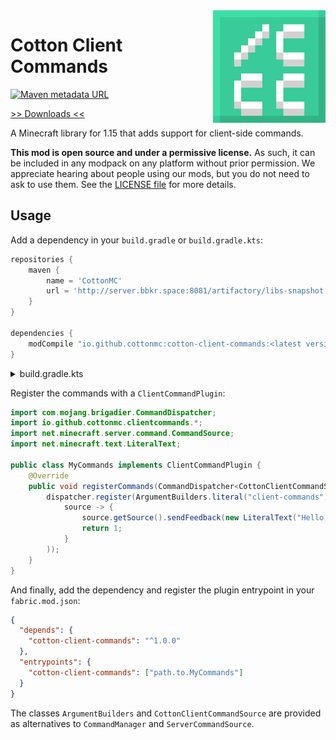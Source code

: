 <img src="icon.png" align="right" width="180px"/>

# Cotton Client Commands

[![Maven metadata URL](https://img.shields.io/maven-metadata/v/http/server.bbkr.space:8081/artifactory/libs-snapshot/io/github/cottonmc/cotton-client-commands/maven-metadata.xml.svg)](http://server.bbkr.space:8081/artifactory/libs-snapshot/io/github/cottonmc/cotton-client-commands)

[>> Downloads <<](https://github.com/CottonMC/ClientCommands/releases)

A Minecraft library for 1.15 that adds support for client-side commands.

**This mod is open source and under a permissive license.** As such, it can be included in any modpack on any platform without prior permission. We appreciate hearing about people using our mods, but you do not need to ask to use them. See the [LICENSE file](LICENSE) for more details.

## Usage

Add a dependency in your `build.gradle` or `build.gradle.kts`:

```groovy
repositories {
    maven {
        name = 'CottonMC'
        url = 'http://server.bbkr.space:8081/artifactory/libs-snapshot'
    }
}

dependencies {
    modCompile "io.github.cottonmc:cotton-client-commands:<latest version>-SNAPSHOT"
}
```

<details>
    <summary>build.gradle.kts</summary><p>
    
```kotlin
repositories {
    maven(url = "http://server.bbkr.space:8081/artifactory/libs-snapshot") {
        name = "CottonMC"
    }
}

dependencies {
    modCompile("io.github.cottonmc:cotton-client-commands:<latest version>-SNAPSHOT")
}
```
</details>

Register the commands with a `ClientCommandPlugin`:

```java
import com.mojang.brigadier.CommandDispatcher;
import io.github.cottonmc.clientcommands.*;
import net.minecraft.server.command.CommandSource;
import net.minecraft.text.LiteralText;

public class MyCommands implements ClientCommandPlugin {
    @Override
    public void registerCommands(CommandDispatcher<CottonClientCommandSource> dispatcher) {
        dispatcher.register(ArgumentBuilders.literal("client-commands").executes(
            source -> {
                source.getSource().sendFeedback(new LiteralText("Hello, world!"));
                return 1;
            }
        ));
    }
}
```

And finally, add the dependency and register the plugin entrypoint in your `fabric.mod.json`:

```json
{
  "depends": {
    "cotton-client-commands": "^1.0.0"
  },
  "entrypoints": {
    "cotton-client-commands": ["path.to.MyCommands"]
  }
}
```

The classes `ArgumentBuilders` and `CottonClientCommandSource` are provided as
alternatives to `CommandManager` and `ServerCommandSource`. 
